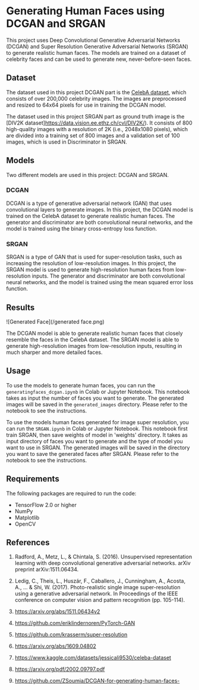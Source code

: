 # Generating Human Faces using DCGAN and SRGAN

This project uses Deep Convolutional Generative Adversarial Networks (DCGAN) and Super Resolution Generative Adversarial Networks (SRGAN) to generate realistic human faces. The models are trained on a dataset of celebrity faces and can be used to generate new, never-before-seen faces.

## Dataset

The dataset used in this project DCGAN part is the [CelebA dataset](http://mmlab.ie.cuhk.edu.hk/projects/CelebA.html), which consists of over 200,000 celebrity images. The images are preprocessed and resized to 64x64 pixels for use in training the DCGAN model.

The dataset used in this project SRGAN part as ground truth image is the [DIV2K dataset]https://data.vision.ee.ethz.ch/cvl/DIV2K/). It consists of 800 high-quality images with a resolution of 2K (i.e., 2048x1080 pixels), which are divided into a training set of 800 images and a validation set of 100 images, which is used in Discriminator in SRGAN.

## Models

Two different models are used in this project: DCGAN and SRGAN.

### DCGAN

DCGAN is a type of generative adversarial network (GAN) that uses convolutional layers to generate images. In this project, the DCGAN model is trained on the CelebA dataset to generate realistic human faces. The generator and discriminator are both convolutional neural networks, and the model is trained using the binary cross-entropy loss function.

### SRGAN

SRGAN is a type of GAN that is used for super-resolution tasks, such as increasing the resolution of low-resolution images. In this project, the SRGAN model is used to generate high-resolution human faces from low-resolution inputs. The generator and discriminator are both convolutional neural networks, and the model is trained using the mean squared error loss function.

## Results

![Generated Face](/generated face.png)

The DCGAN model is able to generate realistic human faces that closely resemble the faces in the CelebA dataset. The SRGAN model is able to generate high-resolution images from low-resolution inputs, resulting in much sharper and more detailed faces.

## Usage

To use the models to generate human faces, you can run the `generatingfaces_dcgan.ipynb` in Colab or Jupyter Notebook. This notebook takes as input the number of faces you want to generate. The generated images will be saved in the `generated_images` directory. Please refer to the notebook to see the instructions.

To use the models human faces generated for image super resolution, you can run the `SRGAN.ipynb` in Colab or Jupyter Notebook. This notebook first train SRGAN, then save weights of model in 'weights' directory. It takes as input directory of faces you want to generate and the type of model you want to use in SRGAN. The generated images will be saved in the directory you want to save the generated faces after SRGAN. Please refer to the notebook to see the instructions.

## Requirements

The following packages are required to run the code:

* TensorFlow 2.0 or higher
* NumPy
* Matplotlib
* OpenCV

## References

1. Radford, A., Metz, L., & Chintala, S. (2016). Unsupervised representation learning with deep convolutional generative adversarial networks. arXiv preprint arXiv:1511.06434.

2. Ledig, C., Theis, L., Huszár, F., Caballero, J., Cunningham, A., Acosta, A., ... & Shi, W. (2017). Photo-realistic single image super-resolution using a generative adversarial network. In Proceedings of the IEEE conference on computer vision and pattern recognition (pp. 105-114).

3. https://arxiv.org/abs/1511.06434v2
4. https://github.com/eriklindernoren/PyTorch-GAN
5. https://github.com/krasserm/super-resolution
6. https://arxiv.org/abs/1609.04802
7. https://www.kaggle.com/datasets/jessicali9530/celeba-dataset
8. https://arxiv.org/pdf/2002.09797.pdf
9. https://github.com/ZSoumia/DCGAN-for-generating-human-faces-

